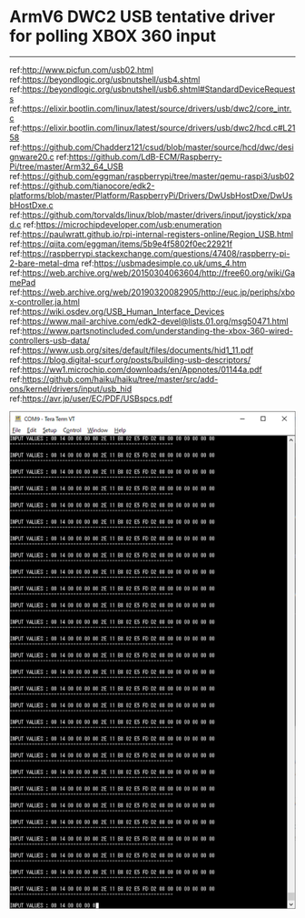 # ArmV6 DWC2 USB tentative driver for polling XBOX 360 input 
----

ref:http://www.picfun.com/usb02.html
ref:https://beyondlogic.org/usbnutshell/usb4.shtml
ref:https://beyondlogic.org/usbnutshell/usb6.shtml#StandardDeviceRequests
ref:https://elixir.bootlin.com/linux/latest/source/drivers/usb/dwc2/core_intr.c
ref:https://elixir.bootlin.com/linux/latest/source/drivers/usb/dwc2/hcd.c#L2158
ref:https://github.com/Chadderz121/csud/blob/master/source/hcd/dwc/designware20.c
ref:https://github.com/LdB-ECM/Raspberry-Pi/tree/master/Arm32_64_USB
ref:https://github.com/eggman/raspberrypi/tree/master/qemu-raspi3/usb02
ref:https://github.com/tianocore/edk2-platforms/blob/master/Platform/RaspberryPi/Drivers/DwUsbHostDxe/DwUsbHostDxe.c
ref:https://github.com/torvalds/linux/blob/master/drivers/input/joystick/xpad.c
ref:https://microchipdeveloper.com/usb:enumeration
ref:https://paulwratt.github.io/rpi-internal-registers-online/Region_USB.html
ref:https://qiita.com/eggman/items/5b9e4f5802f0ec22921f
ref:https://raspberrypi.stackexchange.com/questions/47408/raspberry-pi-2-bare-metal-dma
ref:https://usbmadesimple.co.uk/ums_4.htm
ref:https://web.archive.org/web/20150304063604/http://free60.org/wiki/GamePad
ref:https://web.archive.org/web/20190320082905/http://euc.jp/periphs/xbox-controller.ja.html
ref:https://wiki.osdev.org/USB_Human_Interface_Devices
ref:https://www.mail-archive.com/edk2-devel@lists.01.org/msg50471.html
ref:https://www.partsnotincluded.com/understanding-the-xbox-360-wired-controllers-usb-data/
ref:https://www.usb.org/sites/default/files/documents/hid1_11.pdf
ref:https://blog.digital-scurf.org/posts/building-usb-descriptors/
ref:https://ww1.microchip.com/downloads/en/Appnotes/01144a.pdf
ref:https://github.com/haiku/haiku/tree/master/src/add-ons/kernel/drivers/input/usb_hid
ref:https://avr.jp/user/EC/PDF/USBspcs.pdf

![picture](https://github.com/kumaashi/RaspberryPI/blob/master/image/dwc2_usb02.png "dwc usb2 XBOX360")

